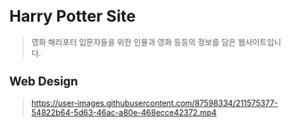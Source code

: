 # Harry Potter Site
 > 영화 해리포터 입문자들을 위한 인물과 영화 등등의 정보를 담은 웹사이트입니다.

## Web Design
 > https://user-images.githubusercontent.com/87598334/211575377-54822b64-5d63-46ac-a80e-468ecce42372.mp4

